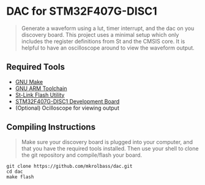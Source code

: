 # DAC for STM32F407G-DISC1
>Generate a waveform using a lut, timer interrupt, and the dac on you discovery board. This project uses a minimal setup which only includes the register definitions from St and the CMSIS core. It is helpful to have an oscilloscope around to view the waveform output.

## Required Tools
* [GNU Make](https://www.gnu.org/software/make/)
* [GNU ARM Toolchain](https://developer.arm.com/tools-and-software/open-source-software/developer-tools/gnu-toolchain/gnu-rm/downloads)
* [St-Link Flash Utility](https://github.com/texane/stlink)
* [STM32F407G-DISC1 Development Board](https://www.st.com/en/evaluation-tools/stm32f4discovery.html)
* (Optional) Ocilloscope for viewing output

## Compiling Instructions
> Make sure your discovery board is plugged into your computer, and that you have the required tools installed. Then use your shell to clone the git repository and compile/flash your board.
```
git clone https://github.com/mkrolbass/dac.git
cd dac
make flash
```
